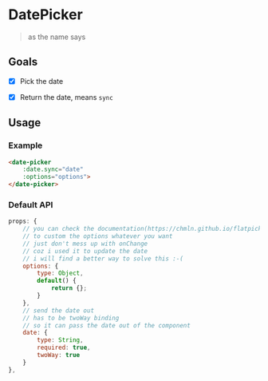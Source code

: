 # DatePicker

> as the name says

## Goals

 * [x] Pick the date
 * [x] Return the date, means `sync`


## Usage

### Example

```html
<date-picker
    :date.sync="date"
    :options="options">
</date-picker>
```

### Default API

```javascript
props: {
    // you can check the documentation(https://chmln.github.io/flatpickr/)
    // to custom the options whatever you want
    // just don't mess up with onChange
    // coz i used it to update the date
    // i will find a better way to solve this :-(
    options: {
        type: Object,
        default() {
            return {};
        }
    },
    // send the date out
    // has to be twoWay binding
    // so it can pass the date out of the component
    date: {
        type: String,
        required: true,
        twoWay: true
    }
},
```

